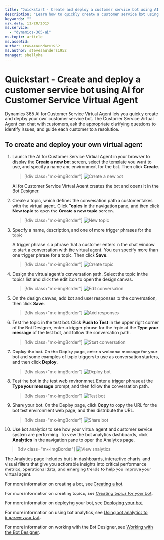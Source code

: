 ```yaml
---
title: "Quickstart - Create and deploy a customer service bot using AI for Customer Service Virtual Agent"
description: "Learn how to quickly create a customer service bot using AI for Customer Service Virtual Agent."
keywords: ""
ms\.date: 11/28/2018
ms.service:
  - "dynamics-365-ai"
ms.topic: article
ms.assetid: 
author: stevesaunders1952
ms.author: stevesaunders1952
manager: shellyha
---
```


# Quickstart - Create and deploy a customer service bot using AI for Customer Service Virtual Agent

Dynamics 365 AI for Customer Service Virtual Agent lets you quickly create and deploy your own customer service bot. The Customer Service Virtual Agent can chat with customers, ask the appropriate clarifying questions to identify issues, and guide each customer to a resolution.

## To create and deploy your own virtual agent

1. Launch the AI for Customer Service Virtual Agent in your browser to display the **Create a new bot** screen, select the template you want to use, and specify a name and environment for the bot. Then click **Create**.

   > [!div class="mx-imgBorder"]
   > ![Create a new bot](media/create-bot-2.PNG)

    AI for Customer Service Virtual Agent creates the bot and opens it in the Bot Designer.

2. Create a topic, which defines the conversation path a customer takes with the virtual agent. Click **Topics** in the navigation pane, and then click **New topic** to open the **Create a new topic** screen.

   > [!div class="mx-imgBorder"]
   > ![New topic](media/create-topic-2.png)

3. Specify a name, description, and one of more trigger phrases for the topic.

    A trigger phrase is a phrase that a customer enters in the chat window to start a conversation with the virtual agent. You can specify more than one trigger phrase for a topic. Then click **Save**.

   > [!div class="mx-imgBorder"]
   > ![Create topic](media/create-topic-3.png)

4. Design the virtual agent's conversation path. Select the topic in the topics list and click the edit icon to open the design canvas.

   > [!div class="mx-imgBorder"]
   > ![Edit conversation](media/create-topic-8.png)

5. On the design canvas, add bot and user responses to the conversation, then click **Save**.

   > [!div class="mx-imgBorder"]
   > ![Add responses](media/quickstart-1.png)

6. Test the topic in the test bot. Click **Push to Test** in the upper right corner of the Bot Designer, enter a trigger phrase for the topic at the **Type your message** of the test bot, and follow the conversation path.

   > [!div class="mx-imgBorder"]
   > ![Start conversation](media/create-topic-21.png)

7. Deploy the bot. On the Deploy page, enter a welcome message for your bot and some examples of topic triggers to use as conversation starters, and then click **Deploy**.

   > [!div class="mx-imgBorder"]
   > ![Deploy bot](media/deploy-bot-2.png)

8. Test the bot in the test web environmnet. Enter a trigger phrase at the **Type your message** prompt, and then follow the conversation path.

   > [!div class="mx-imgBorder"]
   > ![Test bot](media/deploy-bot-4.png)

9. Share your bot. On the Deploy page, click **Copy** to copy the URL for the bot test environment web page, and then distribute the URL.

   > [!div class="mx-imgBorder"]
   > ![Share bot](media/deploy-bot-5.png)

10. Use bot analytics to see how your virtual agent and customer service system are performing. To view the bot analytics dashboards, click **Analytics** in the navigation pane to open the Analytics page.

   > [!div class="mx-imgBorder"]
   > ![View analytics](media/quickstart-2.png)

The Analytics page includes built-in dashboards, interactive charts, and visual filters that give you actionable insights into critical performance metrics, operational data, and emerging trends to help you improve your virtual agent.

For more information on creating a bot, see [Creating a bot](getting-started-create-bot.md).

For more information on creating topics, see [Creating topics for your bot](getting-started-create-topics.md).

For more information on deploying your bot, see [Deploying your bot](getting-started-deploy.md).

For more information on using bot analytics, see [Using bot analytics to improve your bot](getting-started-analytics.md).

For more information on working with the Bot Designer, see [Working with the Bot Designer](getting-started-bot-designer).